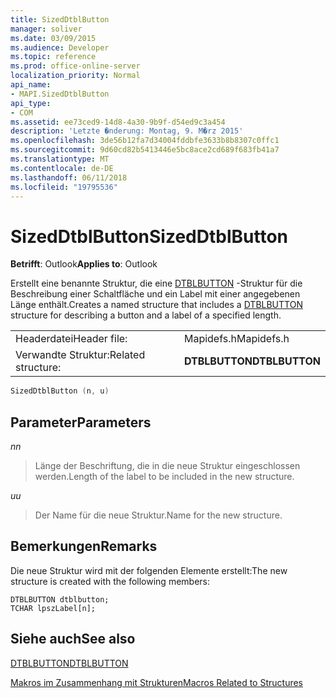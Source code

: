 ```yaml
---
title: SizedDtblButton
manager: soliver
ms.date: 03/09/2015
ms.audience: Developer
ms.topic: reference
ms.prod: office-online-server
localization_priority: Normal
api_name:
- MAPI.SizedDtblButton
api_type:
- COM
ms.assetid: ee73ced9-14d8-4a30-9b9f-d54ed9c3a454
description: 'Letzte �nderung: Montag, 9. M�rz 2015'
ms.openlocfilehash: 3de56b12fa7d34004fddbfe3633b8b8307c0ffc1
ms.sourcegitcommit: 9d60cd82b5413446e5bc8ace2cd689f683fb41a7
ms.translationtype: MT
ms.contentlocale: de-DE
ms.lasthandoff: 06/11/2018
ms.locfileid: "19795536"
---
```

# <a name="sizeddtblbutton"></a><span data-ttu-id="9b3c3-103">SizedDtblButton</span><span class="sxs-lookup"><span data-stu-id="9b3c3-103">SizedDtblButton</span></span>

  
  
<span data-ttu-id="9b3c3-104">**Betrifft**: Outlook</span><span class="sxs-lookup"><span data-stu-id="9b3c3-104">**Applies to**: Outlook</span></span> 
  
<span data-ttu-id="9b3c3-105">Erstellt eine benannte Struktur, die eine [DTBLBUTTON](dtblbutton.md) -Struktur für die Beschreibung einer Schaltfläche und ein Label mit einer angegebenen Länge enthält.</span><span class="sxs-lookup"><span data-stu-id="9b3c3-105">Creates a named structure that includes a [DTBLBUTTON](dtblbutton.md) structure for describing a button and a label of a specified length.</span></span> 
  
|||
|:-----|:-----|
|<span data-ttu-id="9b3c3-106">Headerdatei</span><span class="sxs-lookup"><span data-stu-id="9b3c3-106">Header file:</span></span>  <br/> |<span data-ttu-id="9b3c3-107">Mapidefs.h</span><span class="sxs-lookup"><span data-stu-id="9b3c3-107">Mapidefs.h</span></span>  <br/> |
|<span data-ttu-id="9b3c3-108">Verwandte Struktur:</span><span class="sxs-lookup"><span data-stu-id="9b3c3-108">Related structure:</span></span>  <br/> |<span data-ttu-id="9b3c3-109">**DTBLBUTTON**</span><span class="sxs-lookup"><span data-stu-id="9b3c3-109">**DTBLBUTTON**</span></span> <br/> |
   
```cpp
SizedDtblButton (n, u)
```

## <a name="parameters"></a><span data-ttu-id="9b3c3-110">Parameter</span><span class="sxs-lookup"><span data-stu-id="9b3c3-110">Parameters</span></span>

 <span data-ttu-id="9b3c3-111">_n_</span><span class="sxs-lookup"><span data-stu-id="9b3c3-111">_n_</span></span>
  
> <span data-ttu-id="9b3c3-112">Länge der Beschriftung, die in die neue Struktur eingeschlossen werden.</span><span class="sxs-lookup"><span data-stu-id="9b3c3-112">Length of the label to be included in the new structure.</span></span>
    
 <span data-ttu-id="9b3c3-113">_u_</span><span class="sxs-lookup"><span data-stu-id="9b3c3-113">_u_</span></span>
  
> <span data-ttu-id="9b3c3-114">Der Name für die neue Struktur.</span><span class="sxs-lookup"><span data-stu-id="9b3c3-114">Name for the new structure.</span></span>
    
## <a name="remarks"></a><span data-ttu-id="9b3c3-115">Bemerkungen</span><span class="sxs-lookup"><span data-stu-id="9b3c3-115">Remarks</span></span>

<span data-ttu-id="9b3c3-116">Die neue Struktur wird mit der folgenden Elemente erstellt:</span><span class="sxs-lookup"><span data-stu-id="9b3c3-116">The new structure is created with the following members:</span></span>
  
```
DTBLBUTTON dtblbutton;
TCHAR lpszLabel[n];

```

## <a name="see-also"></a><span data-ttu-id="9b3c3-117">Siehe auch</span><span class="sxs-lookup"><span data-stu-id="9b3c3-117">See also</span></span>



[<span data-ttu-id="9b3c3-118">DTBLBUTTON</span><span class="sxs-lookup"><span data-stu-id="9b3c3-118">DTBLBUTTON</span></span>](dtblbutton.md)


[<span data-ttu-id="9b3c3-119">Makros im Zusammenhang mit Strukturen</span><span class="sxs-lookup"><span data-stu-id="9b3c3-119">Macros Related to Structures</span></span>](macros-related-to-structures.md)

